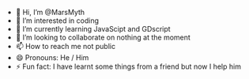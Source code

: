 - 👋 Hi, I’m @MarsMyth
- 👀 I’m interested in coding
- 🌱 I’m currently learning JavaScipt and GDscript
- 💞️ I’m looking to collaborate on nothing at the moment
- 📫 How to reach me not public
- 😄 Pronouns: He / Him
- ⚡ Fun fact: I have learnt some things from a friend but now I help him
<!---
MarsMyth/MarsMyth is a ✨ special ✨ repository because its `README.md` (this file) appears on your GitHub profile.
You can click the Preview link to take a look at your changes.
--->
